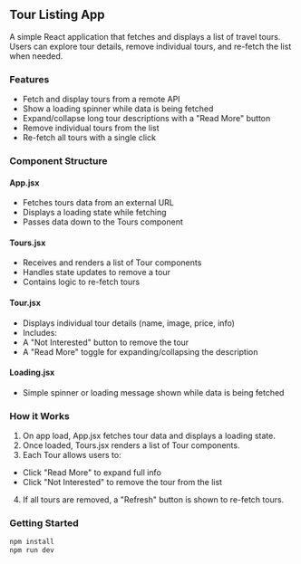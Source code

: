 ## Tour Listing App

A simple React application that fetches and displays a list of travel tours. Users can explore tour details, remove individual tours, and re-fetch the list when needed.

### Features

- Fetch and display tours from a remote API
- Show a loading spinner while data is being fetched
- Expand/collapse long tour descriptions with a "Read More" button
- Remove individual tours from the list
- Re-fetch all tours with a single click

### Component Structure

#### App.jsx

- Fetches tours data from an external URL
- Displays a loading state while fetching
- Passes data down to the Tours component

#### Tours.jsx

- Receives and renders a list of Tour components
- Handles state updates to remove a tour
- Contains logic to re-fetch tours

#### Tour.jsx

- Displays individual tour details (name, image, price, info)
- Includes:
- A "Not Interested" button to remove the tour
- A "Read More" toggle for expanding/collapsing the description

#### Loading.jsx

- Simple spinner or loading message shown while data is being fetched

### How it Works

1. On app load, App.jsx fetches tour data and displays a loading state.
2. Once loaded, Tours.jsx renders a list of Tour components.
3. Each Tour allows users to:

- Click "Read More" to expand full info
- Click "Not Interested" to remove the tour from the list

4. If all tours are removed, a "Refresh" button is shown to re-fetch tours.

### Getting Started

```bash
npm install
npm run dev
```
